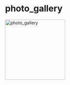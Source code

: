 # photo_gallery

<img width="196" alt="photo_gallery" src="https://github.com/kazihabiba201/photo_gallery/assets/72264916/99aa749c-fd63-49db-baa8-9394fc2c7055">
